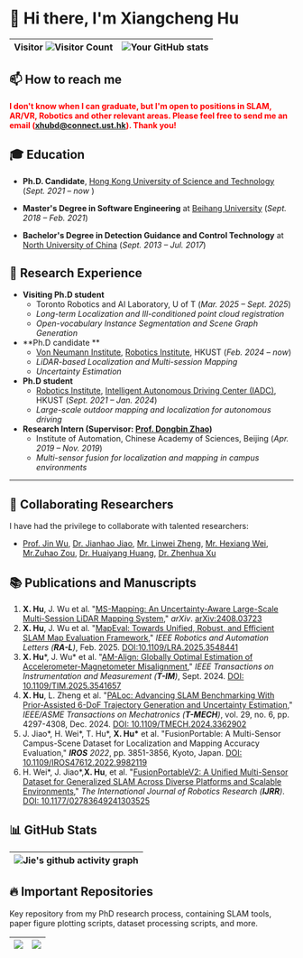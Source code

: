 # 👋 Hi there, I'm Xiangcheng Hu


| Visitor ![Visitor Count](https://profile-counter.glitch.me/JokerJohn/count.svg) | ![Your GitHub stats](https://github-readme-stats.vercel.app/api?username=JokerJohn&show_icons=true&theme=buefy) |
| ------------------------------------------------------------ | ------------------------------------------------------------ |

## 📫 How to reach me

<span style="color:red">**I don't know when I can graduate, but I'm open to positions in SLAM, AR/VR, Robotics and other relevant areas. Please feel free to send me an email (xhubd@connect.ust.hk). Thank you!**</span>

## 🎓 Education

- **Ph.D. Candidate**, [Hong Kong University of Science and Technology](https://hkust.edu.hk/)  (*Sept. 2021 – now* )
  
- **Master's Degree in Software Engineering** at [Beihang University](https://ev.buaa.edu.cn/) (*Sept. 2018 – Feb. 2021*)
	
- **Bachelor's Degree in Detection Guidance and Control Technology** at [North University of China](https://www.nuc.edu.cn/)  (*Sept. 2013 – Jul. 2017*)

## 🔬 Research Experience

- **Visiting Ph.D student** 
  - Toronto Robotics and AI Laboratory, U of T (*Mar. 2025 – Sept. 2025*)
  - *Long-term Localization and Ill-conditioned point cloud registration*
  - *Open-vocabulary Instance Segmentation and Scene Graph Generation*
- **Ph.D candidate **
  - [Von Neumann Institute](https://vni.ust.hk/), [Robotics Institute](https://ri.hkust.edu.hk/), HKUST (*Feb. 2024 – now*)
  - *LiDAR-based Localization and Multi-session Mapping*
  - *Uncertainty Estimation*
- **Ph.D student** 
  - [Robotics Institute](https://ri.hkust.edu.hk/), [Intelligent Autonomous Driving Center (IADC)](https://ram-lab.com/), HKUST (*Sept. 2021 – Jan. 2024*)
  - *Large-scale outdoor mapping and localization for autonomous driving*
- **Research Intern (Supervisor: [Prof. Dongbin Zhao](https://people.ucas.ac.cn/~zhaodongbin))**
  - Institute of Automation, Chinese Academy of Sciences, Beijing (*Apr. 2019 – Nov. 2019*)
  - *Multi-sensor fusion for localization and mapping in campus environments*

---

## 🤝 Collaborating Researchers

I have had the privilege to collaborate with talented researchers:
- [Prof. Jin Wu](https://zarathustr.github.io/), [Dr. Jianhao Jiao](https://gogojjh.github.io/),  [Mr. Linwei Zheng](https://scholar.google.com/citations?user=70iMcgoAAAAJ&hl=en), [Mr. Hexiang Wei](https://scholar.google.com/citations?user=VwOF_TkAAAAJ&hl=zh-CN), [Mr.Zuhao Zou](https://scholar.google.com/citations?user=mcDnbBYAAAAJ&hl=zh-TW), [Dr. Huaiyang Huang](https://hyhuang1995.github.io/), [Dr. Zhenhua Xu](https://tonyxuqaq.github.io/)

## :books: Publications and Manuscripts

1. **X. Hu**, J. Wu et al. "[MS-Mapping: An Uncertainty-Aware Large-Scale Multi-Session LiDAR Mapping System](https://github.com/JokerJohn/MS-Mapping)," *arXiv*. [arXiv:2408.03723](https://arxiv.org/abs/2408.03723)
2. **X. Hu**, J. Wu et al. "[MapEval: Towards Unified, Robust, and Efficient SLAM Map Evaluation Framework](https://github.com/JokerJohn/Cloud_Map_Evaluation)," *IEEE Robotics and Automation Letters (**RA-L**)*, Feb. 2025. [DOI:10.1109/LRA.2025.3548441](https://ieeexplore.ieee.org/document/10910156) 
3. **X. Hu***, J. Wu* et al. "[AM-Align: Globally Optimal Estimation of Accelerometer-Magnetometer Misalignment](https://github.com/JokerJohn/AM_Align)," *IEEE Transactions on Instrumentation and Measurement (**T-IM**)*, Sept. 2024. [DOI: 10.1109/TIM.2025.3541657](https://ieeexplore.ieee.org/document/10897324)
4. **X. Hu**, L. Zheng et al. "[PALoc: Advancing SLAM Benchmarking With Prior-Assisted 6-DoF Trajectory Generation and Uncertainty Estimation](https://github.com/JokerJohn/PALoc)," *IEEE/ASME Transactions on Mechatronics  (**T-MECH**)*, vol. 29, no. 6, pp. 4297-4308, Dec. 2024. [DOI: 10.1109/TMECH.2024.3362902](https://doi.org/10.1109/TMECH.2024.3362902)
5. J. Jiao\*, H. Wei\*, T. Hu\*, **X. Hu\*** et al. "FusionPortable: A Multi-Sensor Campus-Scene Dataset for Localization and Mapping Accuracy Evaluation," ***IROS** 2022*, pp. 3851-3856, Kyoto, Japan. [DOI: 10.1109/IROS47612.2022.9982119](https://doi.org/10.1109/IROS47612.2022.9982119)
6. H. Wei\*, J. Jiao\*,**X. Hu**, et al. "[FusionPortableV2: A Unified Multi-Sensor Dataset for Generalized SLAM Across Diverse Platforms and Scalable Environments](https://journals.sagepub.com/doi/full/10.1177/02783649241303525)," *The International Journal of Robotics Research (**IJRR**)*. [DOI: 10.1177/02783649241303525](https://doi.org/10.1177/02783649241303525)

## 📊 GitHub Stats

| ![Jie's github activity graph](https://github-readme-activity-graph.vercel.app/graph?username=JokerJohn&theme=react) |
| ------------------------------------------------------------ |

## 🔥 Important Repositories

Key repository from my PhD research process, containing SLAM tools, paper figure plotting scripts, dataset processing scripts, and more. 

| <a href="https://github.com/JokerJohn/SLAMTools"><img align="center" src="https://github-readme-stats.vercel.app/api/pin/?username=JokerJohn&repo=SLAMTools&theme=buefy" /></a> | <a href="https://github.com/JokerJohn/MS-Dataset"><img align="center" src="https://github-readme-stats.vercel.app/api/pin/?username=JokerJohn&repo=MS-Dataset&theme=buefy" /></a> |
| ------------------------------------------------------------ | ------------------------------------------------------------ |

